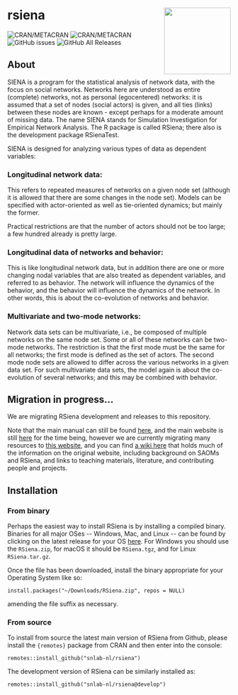 # rsiena  <img src="https://raw.githubusercontent.com/snlab-nl/rsiena/main/inst/rsienalogo.png" align="right" width="150"/>

![CRAN/METACRAN](https://img.shields.io/cran/l/RSiena)
![CRAN/METACRAN](https://img.shields.io/cran/v/RSiena)
![GitHub issues](https://img.shields.io/github/issues-raw/snlab-nl/rsiena)
![GitHub All Releases](https://img.shields.io/github/downloads/snlab-nl/rsiena/total)

## About

SIENA is a program for the statistical analysis of network data, with the focus on social networks.
Networks here are understood as entire (complete) networks, not as personal (egocentered) networks: it is assumed that a set of nodes (social actors) is given, and all ties (links) between these nodes are known - except perhaps for a moderate amount of missing data.
The name SIENA stands for Simulation Investigation for Empirical Network Analysis.
The R package is called RSiena; there also is the development package RSienaTest.

SIENA is designed for analyzing various types of data as dependent variables:

### Longitudinal network data:
This refers to repeated measures of networks on a given node set (although it is allowed that there are some changes in the node set). Models can be specified with actor-oriented as well as tie-oriented dynamics; but mainly the former.

Practical restrictions are that the number of actors should not be too large; a few hundred already is pretty large.

### Longitudinal data of networks and behavior:
This is like longitudinal network data, but in addition there are one or more changing nodal variables that are also treated as dependent variables, and referred to as behavior. The network will influence the dynamics of the behavior, and the behavior will influence the dynamics of the network. In other words, this is about the co-evolution of networks and behavior.

### Multivariate and two-mode networks:
Network data sets can be multivariate, i.e., be composed of multiple networks on the same node set.
Some or all of these networks can be two-mode networks. The restriction is that the first mode must be the same for all networks; the first mode is defined as the set of actors. The second mode node sets are allowed to differ across the various networks in a given data set. For such multivariate data sets, the model again is about the co-evolution of several networks; and this may be combined with behavior. 

## Migration in progress...

We are migrating RSiena development and releases to this repository.

Note that the main manual can still be found [here](http://www.stats.ox.ac.uk/~snijders/siena/RSiena_Manual.pdf),
and the main website is still [here](http://www.stats.ox.ac.uk/~snijders/siena/) for the time being,
however we are currently migrating many resources to [this website](http://snlab-nl.github.io/rsiena/),
and you can find [a wiki here](https://github.com/snlab-nl/rsiena/wiki) that holds much of the information on the original website,
including background on SAOMs and RSiena, and links to teaching materials, literature, and contributing people and projects.

## Installation

### From binary

Perhaps the easiest way to install RSiena is by installing a compiled binary.
Binaries for all major OSes -- Windows, Mac, and Linux -- 
can be found by clicking on the latest release for your OS [here](https://github.com/snlab-nl/rsiena/releases/latest).
For Windows you should use the `RSiena.zip`, for macOS it should be `RSiena.tgz`, and for Linux `RSiena.tar.gz`.

Once the file has been downloaded, install the binary appropriate for your Operating System like so:

`install.packages("~/Downloads/RSiena.zip", repos = NULL)`

amending the file suffix as necessary.

### From source

To install from source the latest main version of RSiena from Github, 
please install the `{remotes}` package from CRAN and then enter into the console:

`remotes::install_github("snlab-nl/rsiena")`

The development version of RSiena can be similarly installed as:

`remotes::install_github("snlab-nl/rsiena@develop")`
